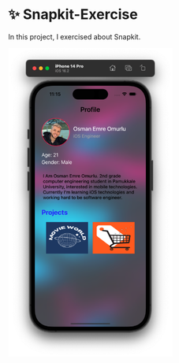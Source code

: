 # :sparkles: Snapkit-Exercise
In this project, I exercised about Snapkit.

<p float="left">
<img width="333" src="/Mixed-Tutorials-And-Exercises/Exercises/003-Snapkit-Exercise/screenshots/ss1.png">
</p>


